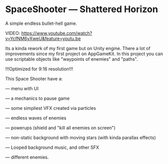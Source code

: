 # SpaceShooter — Shattered Horizon
A simple endless bullet-hell game.

VIDEO: https://www.youtube.com/watch?v=YcfNM6yXweU&feature=youtu.be 

Its a kinda rework of my first game but on Unity engine. There a lot of improvements since my first project on AppGameKit.
In this project you can use scriptable objects like "waypoints of enemies" and "paths".


!!!Optimized for 9:16 resolution!!!


This Space Shooter have a:

— menu with UI 

— a mechanics to pause game

— some simpliest VFX created via particles

— endless waves of enemies

— powerups (shield and "kill all enemies on screen")

— non-static background with moving stars (with kinda parallax effects)

— Looped background music, and other SFX

— different enemies.
